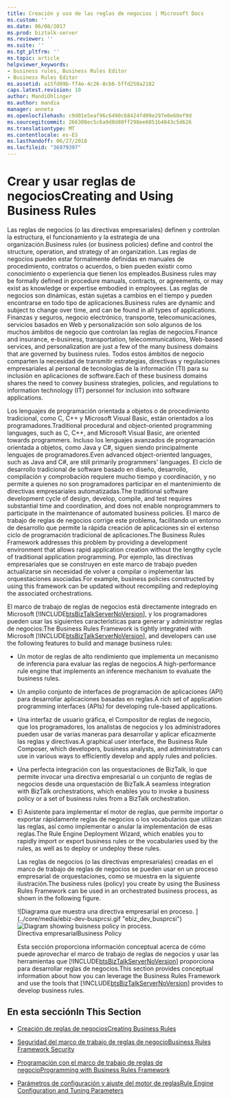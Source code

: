```yaml
---
title: Creación y uso de las reglas de negocios | Microsoft Docs
ms.custom: ''
ms.date: 06/08/2017
ms.prod: biztalk-server
ms.reviewer: ''
ms.suite: ''
ms.tgt_pltfrm: ''
ms.topic: article
helpviewer_keywords:
- business rules, Business Rules Editor
- Business Rules Editor
ms.assetid: a15fd09b-ff4e-4c26-8cb6-5ffd258a2182
caps.latest.revision: 10
author: MandiOhlinger
ms.author: mandia
manager: anneta
ms.openlocfilehash: c9d01e5eaf96c6490c68424fd09e297e0e60ef9d
ms.sourcegitcommit: 266308ec5c6a9d8d80ff298ee6051b4843c5d626
ms.translationtype: MT
ms.contentlocale: es-ES
ms.lasthandoff: 06/27/2018
ms.locfileid: "36979397"
---
```

# <a name="creating-and-using-business-rules"></a><span data-ttu-id="82833-102">Crear y usar reglas de negocios</span><span class="sxs-lookup"><span data-stu-id="82833-102">Creating and Using Business Rules</span></span>
<span data-ttu-id="82833-103">Las reglas de negocios (o las directivas empresariales) definen y controlan la estructura, el funcionamiento y la estrategia de una organización.</span><span class="sxs-lookup"><span data-stu-id="82833-103">Business rules (or business policies) define and control the structure, operation, and strategy of an organization.</span></span> <span data-ttu-id="82833-104">Las reglas de negocios pueden estar formalmente definidas en manuales de procedimiento, contratos o acuerdos, o bien pueden existir como conocimiento o experiencia que tienen los empleados.</span><span class="sxs-lookup"><span data-stu-id="82833-104">Business rules may be formally defined in procedure manuals, contracts, or agreements, or may exist as knowledge or expertise embodied in employees.</span></span> <span data-ttu-id="82833-105">Las reglas de negocios son dinámicas, están sujetas a cambios en el tiempo y pueden encontrarse en todo tipo de aplicaciones.</span><span class="sxs-lookup"><span data-stu-id="82833-105">Business rules are dynamic and subject to change over time, and can be found in all types of applications.</span></span> <span data-ttu-id="82833-106">Finanzas y seguros, negocio electrónico, transporte, telecomunicaciones, servicios basados en Web y personalización son solo algunos de los muchos ámbitos de negocio que controlan las reglas de negocios.</span><span class="sxs-lookup"><span data-stu-id="82833-106">Finance and insurance, e-business, transportation, telecommunications, Web-based services, and personalization are just a few of the many business domains that are governed by business rules.</span></span> <span data-ttu-id="82833-107">Todos estos ámbitos de negocio comparten la necesidad de transmitir estrategias, directivas y regulaciones empresariales al personal de tecnologías de la información (TI) para su inclusión en aplicaciones de software.</span><span class="sxs-lookup"><span data-stu-id="82833-107">Each of these business domains shares the need to convey business strategies, policies, and regulations to information technology (IT) personnel for inclusion into software applications.</span></span>  
  
 <span data-ttu-id="82833-108">Los lenguajes de programación orientada a objetos o de procedimiento tradicional, como C, C++ y Microsoft Visual Basic, están orientados a los programadores.</span><span class="sxs-lookup"><span data-stu-id="82833-108">Traditional procedural and object-oriented programming languages, such as C, C++, and Microsoft Visual Basic, are oriented towards programmers.</span></span> <span data-ttu-id="82833-109">Incluso los lenguajes avanzados de programación orientada a objetos, como Java y C#, siguen siendo principalmente lenguajes de programadores.</span><span class="sxs-lookup"><span data-stu-id="82833-109">Even advanced object-oriented languages, such as Java and C#, are still primarily programmers' languages.</span></span> <span data-ttu-id="82833-110">El ciclo de desarrollo tradicional de software basado en diseño, desarrollo, compilación y comprobación requiere mucho tiempo y coordinación, y no permite a quienes no son programadores participar en el mantenimiento de directivas empresariales automatizadas.</span><span class="sxs-lookup"><span data-stu-id="82833-110">The traditional software development cycle of design, develop, compile, and test requires substantial time and coordination, and does not enable nonprogrammers to participate in the maintenance of automated business policies.</span></span> <span data-ttu-id="82833-111">El marco de trabajo de reglas de negocios corrige este problema, facilitando un entorno de desarrollo que permite la rápida creación de aplicaciones sin el extenso ciclo de programación tradicional de aplicaciones.</span><span class="sxs-lookup"><span data-stu-id="82833-111">The Business Rules Framework addresses this problem by providing a development environment that allows rapid application creation without the lengthy cycle of traditional application programming.</span></span> <span data-ttu-id="82833-112">Por ejemplo, las directivas empresariales que se construyen en este marco de trabajo pueden actualizarse sin necesidad de volver a compilar o implementar las orquestaciones asociadas.</span><span class="sxs-lookup"><span data-stu-id="82833-112">For example, business policies constructed by using this framework can be updated without recompiling and redeploying the associated orchestrations.</span></span>  
  
 <span data-ttu-id="82833-113">El marco de trabajo de reglas de negocios está directamente integrado en Microsoft [!INCLUDE[btsBizTalkServerNoVersion](../includes/btsbiztalkservernoversion-md.md)], y los programadores pueden usar las siguientes características para generar y administrar reglas de negocios:</span><span class="sxs-lookup"><span data-stu-id="82833-113">The Business Rules Framework is tightly integrated with Microsoft [!INCLUDE[btsBizTalkServerNoVersion](../includes/btsbiztalkservernoversion-md.md)], and developers can use the following features to build and manage business rules:</span></span>  
  
- <span data-ttu-id="82833-114">Un motor de reglas de alto rendimiento que implementa un mecanismo de inferencia para evaluar las reglas de negocios.</span><span class="sxs-lookup"><span data-stu-id="82833-114">A high-performance rule engine that implements an inference mechanism to evaluate the business rules.</span></span>  
  
- <span data-ttu-id="82833-115">Un amplio conjunto de interfaces de programación de aplicaciones (API) para desarrollar aplicaciones basadas en reglas.</span><span class="sxs-lookup"><span data-stu-id="82833-115">A rich set of application programming interfaces (APIs) for developing rule-based applications.</span></span>  
  
- <span data-ttu-id="82833-116">Una interfaz de usuario gráfica, el Compositor de reglas de negocio, que los programadores, los analistas de negocios y los administradores pueden usar de varias maneras para desarrollar y aplicar eficazmente las reglas y directivas.</span><span class="sxs-lookup"><span data-stu-id="82833-116">A graphical user interface, the Business Rule Composer, which developers, business analysts, and administrators can use in various ways to efficiently develop and apply rules and policies.</span></span>  
  
- <span data-ttu-id="82833-117">Una perfecta integración con las orquestaciones de BizTalk, lo que permite invocar una directiva empresarial o un conjunto de reglas de negocios desde una orquestación de BizTalk.</span><span class="sxs-lookup"><span data-stu-id="82833-117">A seamless integration with BizTalk orchestrations, which enables you to invoke a business policy or a set of business rules from a BizTalk orchestration.</span></span>  
  
- <span data-ttu-id="82833-118">El Asistente para implementar el motor de reglas, que permite importar o exportar rápidamente reglas de negocios o los vocabularios que utilizan las reglas, así como implementar o anular la implementación de esas reglas.</span><span class="sxs-lookup"><span data-stu-id="82833-118">The Rule Engine Deployment Wizard, which enables you to rapidly import or export business rules or the vocabularies used by the rules, as well as to deploy or undeploy these rules.</span></span>  
  
  <span data-ttu-id="82833-119">Las reglas de negocios (o las directivas empresariales) creadas en el marco de trabajo de reglas de negocios se pueden usar en un proceso empresarial de orquestaciones, como se muestra en la siguiente ilustración.</span><span class="sxs-lookup"><span data-stu-id="82833-119">The business rules (policy) you create by using the Business Rules Framework can be used in an orchestrated business process, as shown in the following figure.</span></span>  
  
  <span data-ttu-id="82833-120">![Diagrama que muestra una directiva empresarial en proceso. ] (../core/media/ebiz-dev-busprcsi.gif "ebiz_dev_busprcsi")</span><span class="sxs-lookup"><span data-stu-id="82833-120">![Diagram showing buisness policy in process.](../core/media/ebiz-dev-busprcsi.gif "ebiz_dev_busprcsi")</span></span>  
  <span data-ttu-id="82833-121">Directiva empresarial</span><span class="sxs-lookup"><span data-stu-id="82833-121">Business Policy</span></span>  
  
  <span data-ttu-id="82833-122">Esta sección proporciona información conceptual acerca de cómo puede aprovechar el marco de trabajo de reglas de negocios y usar las herramientas que [!INCLUDE[btsBizTalkServerNoVersion](../includes/btsbiztalkservernoversion-md.md)] proporciona para desarrollar reglas de negocios.</span><span class="sxs-lookup"><span data-stu-id="82833-122">This section provides conceptual information about how you can leverage the Business Rules Framework and use the tools that [!INCLUDE[btsBizTalkServerNoVersion](../includes/btsbiztalkservernoversion-md.md)] provides to develop business rules.</span></span>  
  
## <a name="in-this-section"></a><span data-ttu-id="82833-123">En esta sección</span><span class="sxs-lookup"><span data-stu-id="82833-123">In This Section</span></span>  
  
-   [<span data-ttu-id="82833-124">Creación de reglas de negocios</span><span class="sxs-lookup"><span data-stu-id="82833-124">Creating Business Rules</span></span>](../core/creating-business-rules-using-the-business-rule-composer.md)  
  
-   [<span data-ttu-id="82833-125">Seguridad del marco de trabajo de reglas de negocio</span><span class="sxs-lookup"><span data-stu-id="82833-125">Business Rules Framework Security</span></span>](../core/business-rules-framework-security.md)  
  
-   [<span data-ttu-id="82833-126">Programación con el marco de trabajo de reglas de negocio</span><span class="sxs-lookup"><span data-stu-id="82833-126">Programming with Business Rules Framework</span></span>](../core/programming-with-business-rules-framework.md)  
  
-   [<span data-ttu-id="82833-127">Parámetros de configuración y ajuste del motor de reglas</span><span class="sxs-lookup"><span data-stu-id="82833-127">Rule Engine Configuration and Tuning Parameters</span></span>](../core/rule-engine-configuration-and-tuning-parameters.md)